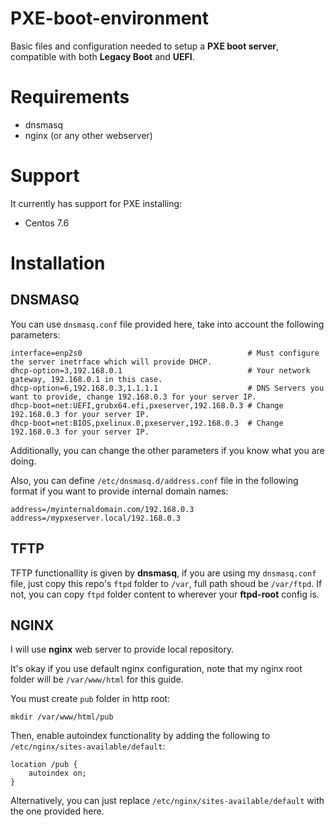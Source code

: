 # PXE-boot-environment
Basic files and configuration needed to setup a **PXE boot server**, compatible with both **Legacy Boot** and **UEFI**.

# Requirements

* dnsmasq
* nginx (or any other webserver)

# Support

It currently has support for PXE installing:

* Centos 7.6

# Installation

## DNSMASQ

You can use `dnsmasq.conf` file provided here, take into account the following parameters:

```
interface=enp2s0                                     # Must configure the server inetrface which will provide DHCP.
dhcp-option=3,192.168.0.1                            # Your network gateway, 192.168.0.1 in this case.
dhcp-option=6,192.168.0.3,1.1.1.1                    # DNS Servers you want to provide, change 192.168.0.3 for your server IP.
dhcp-boot=net:UEFI,grubx64.efi,pxeserver,192.168.0.3 # Change 192.168.0.3 for your server IP.
dhcp-boot=net:BIOS,pxelinux.0,pxeserver,192.168.0.3  # Change 192.168.0.3 for your server IP.
```

Additionally, you can change the other parameters if you know what you are doing.

Also, you can define `/etc/dnsmasq.d/address.conf` file in the following format if you want to provide internal domain names:

```
address=/myinternaldomain.com/192.168.0.3
address=/mypxeserver.local/192.168.0.3
```

## TFTP

TFTP functionallity is given by **dnsmasq**, if you are using my `dnsmasq.conf` file, just copy this repo's `ftpd` folder to `/var`, full path shoud be `/var/ftpd`. If not, you can copy `ftpd` folder content to wherever your **ftpd-root** config is.

## NGINX
 
I will use **nginx** web server to provide local repository.

It's okay if you use default nginx configuration, note that my nginx root folder will be `/var/www/html` for this guide.

You must create `pub` folder in http root:

```
mkdir /var/www/html/pub
```

Then, enable autoindex functionality by adding the following to `/etc/nginx/sites-available/default`:

```
location /pub {
    autoindex on;
}
```

Alternatively, you can just replace `/etc/nginx/sites-available/default` with the one provided here.

